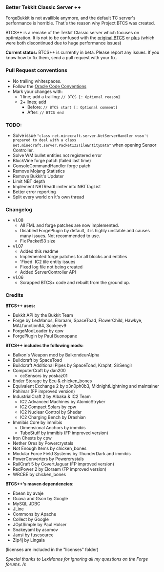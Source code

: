 ### Better Tekkit Classic Server ++
ForgeBukkit is not availible anymore, and the default TC server's performance is horrible. That's the reason why Project BTCS was created.

BTCS++ is a remake of the Tekkit Classic server which focuses on optimization. It is not to be confused with the [original BTCS](https://github.com/hypothermic/BTCS/tree/old_btcs) or [plus](https://github.com/hypothermic/BTCS/tree/plus) (which were both discontinued due to huge performance issues)

__Current status:__ BTCS++ is currently in beta. Please report any issues. If you know how to fix them, send a pull request with your fix.

### Pull Request conventions
* No trailing whitespaces.
* Follow the [Oracle Code Conventions](http://www.oracle.com/technetwork/java/codeconvtoc-136057.html)
* Mark your changes with:
    * 1 line; add a trailing: `// BTCS [: Optional reason]`
    * 2+ lines; add
        * Before: `// BTCS start [: Optional comment]`
        * After: `// BTCS end`

### TODO:
- Solve issue `"class net.minecraft.server.NetServerHandler wasn't prepared to deal with a class net.minecraft.server.Packet132TileEntityData"` when opening Sensor Controller.
- Solve WM bullet entities not registered error
- BlockVine forge patch (failed last time)
- ConsoleCommandHandler forge patch
- Remove Mojang Statistics
- Remove Bukkit's Updater
- Limit NBT depth
- Implement NBTReadLimiter into NBTTagList
- Better error reporting
- Split every world on it's own thread

### Changelog
- v1.08
    - All FML and forge patches are now implemented.
    - Disabled ForgePlugin by default, it is highly unstable and causes many issues. Not recommended to use.
    - Fix Packet53 size
- v1.07
    - Added this readme
    - Implemented forge patches for all blocks and entities
    - 'Fixed' IC2 tile entity issues
    - Fixed log file not being created
    - Added ServerController API
- v1.06
    - Scrapped BTCS+ code and rebuilt from the ground up.
    
### Credits
__BTCS++ uses:__
- Bukkit API by the Bukkit Team
- Forge by LexManos, Eloraam, SpaceToad, FlowerChild, Hawkye, MALfunction84, Scokeev9
- ForgeModLoader by cpw
- ForgePlugin by Paul Buonopane

__BTCS++ includes the following mods:__
- Balkon's Weapon mod by BalkondeurAlpha  
- Buildcraft by SpaceToad
- Buildcraft Additional Pipes by SpaceToad, Krapht, SirSengir
- ComputerCraft by dan200
    - ccSensors by yoskaz01
- Ender Storage by Ecu & chicken_bones
- Equivalent Exchange 2 by x3n0ph0b3, MidnightLightning and maintainer Pahimar (FP improved version)
- IndustrialCraft 2 by Albaka & IC2 Team
    - IC2 Advanced Machines by AtomicStryker
    - IC2 Compact Solars by cpw
    - IC2 Nuclear Control by Shedar
    - IC2 Charging Bench by Drashian
- Immibis Core by immibis
    - Dimensional Anchors by immibis
    - TubeStuff by immibis (FP improved version)
- Iron Chests by cpw
- Nether Ores by Powercrystals
- Not Enough Items by chicken_bones
- Modular Force Field Systems by ThunderDark and immibis
- PowerConverters by Powercrystals
- RailCraft 5 by CovertJaguar (FP improved version)
- RedPower 2 by Eloraam (FP improved version)
- WRCBE by chicken_bones

__BTCS++'s maven dependencies:__
- Ebean by avaje
- Guava and Gson by Google
- MySQL JDBC
- JLine
- Commons by Apache
- Collect by Google
- JOptSimple by Paul Holser
- Snakeyaml by asomov
- Jansi by fusesource
- Zip4j by Lingala

(licenses are included in the "licenses" folder)

_Special thanks to LexManos for ignoring all my questions on the Forge forums. /s_